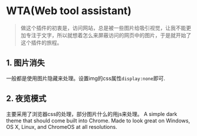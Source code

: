 <!--
 * @Author: zkyeu
 * @Date: 2022-03-04 10:20:58
 * @LastEditTime: 2022-04-02 10:14:42
 * @LastEditors: liliang
 * @Description: 浏览器扩展
 * @FilePath: /wta/README.MD
-->
# WTA(Web tool assistant) 
> 做这个插件的初衷是，访问网站，总是被一些图片给吸引视觉，让我不能更加专注于文字，所以就想着怎么来屏蔽访问的网页中的图片，于是就开始了这个插件的旅程。

## 1. 图片消失
一般都是使用图片隐藏来处理。设置img的css属性`display:none`即可.

## 2. 夜览模式
主要采用了浏览器css的处理，部分图片什么的用js来处理。
A simple dark theme that should come built into Chrome. Made to look great on Windows, OS X, Linux, and ChromeOS at all resolutions.

<!-- ## 3. 文字消失
有时候标题，广告等文字字号跟主要内容字体的字号有所差距，毕竟我只要内容文字，可以点击选择要消失的文字，这类字号就game over了。 当然也可以自定义消失的字体字号。 -->
